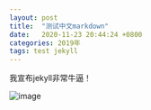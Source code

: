 ```yaml
---
layout: post
title:  "测试中文markdown"
date:   2020-11-23 20:44:24 +0800
categories: 2019年
tags: test jekyll
---
```


我宣布jekyll非常牛逼！

![image](https://cyberpunk.gog-statics.com/uploads/wallpapers/2560x1600/Metro-zh-cn.jpg)